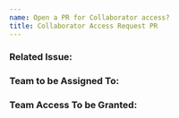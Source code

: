 ```yaml
---
name: Open a PR for Collaborator access?
title: Collaborator Access Request PR
---
```


### Related Issue:

### Team to be Assigned To:

### Team Access To be Granted:
